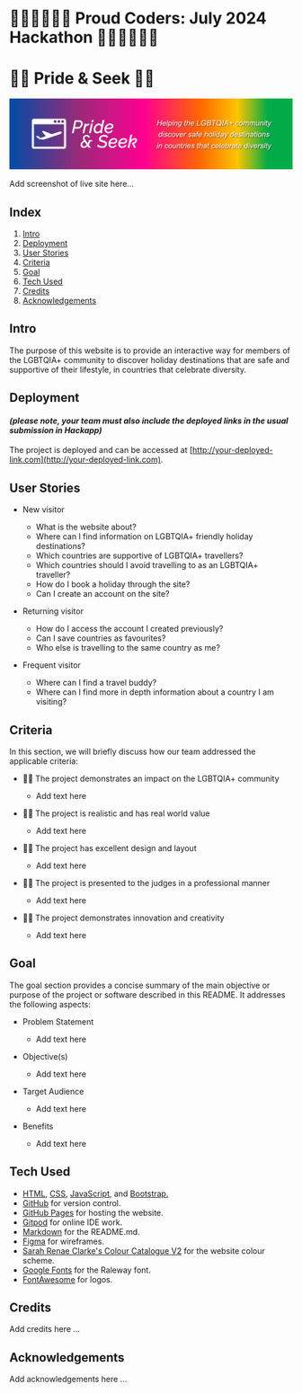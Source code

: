 # 🏳️‍🌈🏳️‍🌈🏳️‍🌈 Proud Coders: July 2024 Hackathon 🏳️‍🌈🏳️‍🌈🏳️‍🌈

# 🏳️‍🌈 Pride & Seek 🏳️‍🌈

![Pride & Seek banner](static/images/hackathon-banner.jpg)

Add screenshot of live site here...

## Index

1. [Intro](#intro)
2. [Deployment](#deployment)
3. [User Stories](#user-stories)
4. [Criteria](#criteria)
5. [Goal](#goal)
6. [Tech Used](#tech-used)
7. [Credits](#credits)
8. [Acknowledgements](#acknowledgements)

## Intro

The purpose of this website is to provide an interactive way for members of the LGBTQIA+ community to discover holiday destinations that are safe and supportive of their lifestyle, in countries that celebrate diversity.

## Deployment

#### _(please note, your team must also include the deployed links in the usual submission in Hackapp)_

The project is deployed and can be accessed at [http://your-deployed-link.com](http://your-deployed-link.com).

## User Stories

- New visitor
  - What is the website about?
  - Where can I find information on LGBTQIA+ friendly holiday destinations?
  - Which countries are supportive of LGBTQIA+ travellers?
  - Which countries should I avoid travelling to as an LGBTQIA+ traveller?
  - How do I book a holiday through the site?
  - Can I create an account on the site?

- Returning visitor
  - How do I access the account I created previously?
  - Can I save countries as favourites?
  - Who else is travelling to the same country as me?

- Frequent visitor
  - Where can I find a travel buddy?
  - Where can I find more in depth information about a country I am visiting?

## Criteria

In this section, we will briefly discuss how our team addressed the applicable criteria:

- 🏳️‍🌈 The project demonstrates an impact on the LGBTQIA+ community
  
  - Add text here
    
- 🏳️‍🌈 The project is realistic and has real world value
  
   - Add text here
     
- 🏳️‍🌈 The project has excellent design and layout
  
  - Add text here
    
- 🏳️‍🌈 The project is presented to the judges in a professional manner
  
  - Add text here
    
- 🏳️‍🌈 The project demonstrates innovation and creativity
  
  - Add text here
    
## Goal

The goal section provides a concise summary of the main objective or purpose of the project or software described in this README. It addresses the following aspects:

- Problem Statement

  - Add text here
  
- Objective(s)

  - Add text here
  
- Target Audience

  - Add text here
  
- Benefits

  - Add text here

## Tech Used

- [HTML](https://en.wikipedia.org/wiki/HTML), [CSS](https://en.wikipedia.org/wiki/CSS), [JavaScript](https://en.wikipedia.org/wiki/JavaScript), and [Bootstrap.](https://en.wikipedia.org/wiki/Bootstrap_(front-end_framework))
- [GitHub](https://github.com/) for version control.
- [GitHub Pages](https://pages.github.com/) for hosting the website.
- [Gitpod](https://gitpod.io/) for online IDE work.
- [Markdown](https://en.wikipedia.org/wiki/Markdown) for the README.md.
- [Figma](https://www.figma.com/) for wireframes.
- [Sarah Renae Clarke's Colour Catalogue V2](https://sarahrenaeclark.com/color-palettes/) for the website colour scheme.
- [Google Fonts](https://fonts.google.com/) for the Raleway font.
- [FontAwesome](https://fontawesome.com/) for logos.

## Credits

Add credits here ...

## Acknowledgements

Add acknowledgements here ...
